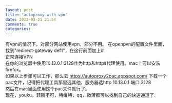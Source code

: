 ```yaml
---
layout: post
title: "autoproxy with vpn"
date: 2012-03-21 21:54
comments: true
categories: 
---
```

有vpn的情况下，对部分网站使用vpn，部分不用。
在openpvn的配置文件里面，找到"redirect-gateway def1"，在这行前面加上#  
正常连接VPN  
在你的浏览器中使用10.13.0.1:3128作为http和https代理使用。mac上可以安装firefox。  
如果以上步骤可以工作，那么去 https://autoproxy2pac.appspot.com/ 下载一个pac文件，记得把代理工具那里选其他，服务器选http 10.13.0.1  端口 3128  
然后在mac里面使用这个pac文件就行了。  
现在，youku，菲斯不可，特维特，qq，微薄都可以找到自己的快速通道了.